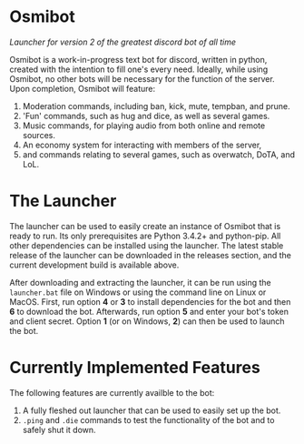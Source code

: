 # Osmibot
_Launcher for version 2 of the greatest discord bot of all time_

Osmibot is a work-in-progress text bot for discord, written in python, created with the intention to fill one's every need.
Ideally, while using Osmibot, no other bots will be necessary for the function of the server.
Upon completion, Osmibot will feature:
1. Moderation commands, including ban, kick, mute, tempban, and prune.
2. 'Fun' commands, such as hug and dice, as well as several games.
3. Music commands, for playing audio from both online and remote sources.
4. An economy system for interacting with members of the server,
5. and commands relating to several games, such as overwatch, DoTA, and LoL.

# The Launcher
The launcher can be used to easily create an instance of Osmibot that is ready to run.
Its only prerequisites are Python 3.4.2+ and python-pip. All other dependencies can be installed using the launcher.
The latest stable release of the launcher can be downloaded in the releases section, and the current development build
is available above. 

After downloading and extracting the launcher, it can be run using the `launcher.bat` file on Windows or using the
command line on Linux or MacOS. First, run option __4__ or __3__ to install dependencies for the bot and then __6__
to download the bot. Afterwards, run option __5__ and enter your bot's token and client secret. 
Option __1__ (or on Windows, __2__) can then be used to launch the bot.

# Currently Implemented Features
The following features are currently availble to the bot:
1. A fully fleshed out launcher that can be used to easily set up the bot.
2. `.ping` and `.die` commands to test the functionality of the bot and to safely shut it down.
